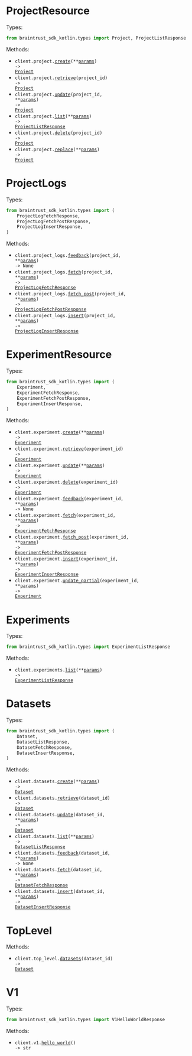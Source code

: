 # ProjectResource

Types:

```python
from braintrust_sdk_kotlin.types import Project, ProjectListResponse
```

Methods:

- <code title="post /v1/project">client.project.<a href="./src/braintrust_sdk_kotlin/resources/project/project.py">create</a>(\*\*<a href="src/braintrust_sdk_kotlin/types/project_create_params.py">params</a>) -> <a href="./src/braintrust_sdk_kotlin/types/project.py">Project</a></code>
- <code title="get /v1/project/{project_id}">client.project.<a href="./src/braintrust_sdk_kotlin/resources/project/project.py">retrieve</a>(project_id) -> <a href="./src/braintrust_sdk_kotlin/types/project.py">Project</a></code>
- <code title="patch /v1/project/{project_id}">client.project.<a href="./src/braintrust_sdk_kotlin/resources/project/project.py">update</a>(project_id, \*\*<a href="src/braintrust_sdk_kotlin/types/project_update_params.py">params</a>) -> <a href="./src/braintrust_sdk_kotlin/types/project.py">Project</a></code>
- <code title="get /v1/project">client.project.<a href="./src/braintrust_sdk_kotlin/resources/project/project.py">list</a>(\*\*<a href="src/braintrust_sdk_kotlin/types/project_list_params.py">params</a>) -> <a href="./src/braintrust_sdk_kotlin/types/project_list_response.py">ProjectListResponse</a></code>
- <code title="delete /v1/project/{project_id}">client.project.<a href="./src/braintrust_sdk_kotlin/resources/project/project.py">delete</a>(project_id) -> <a href="./src/braintrust_sdk_kotlin/types/project.py">Project</a></code>
- <code title="put /v1/project">client.project.<a href="./src/braintrust_sdk_kotlin/resources/project/project.py">replace</a>(\*\*<a href="src/braintrust_sdk_kotlin/types/project_replace_params.py">params</a>) -> <a href="./src/braintrust_sdk_kotlin/types/project.py">Project</a></code>

# ProjectLogs

Types:

```python
from braintrust_sdk_kotlin.types import (
    ProjectLogFetchResponse,
    ProjectLogFetchPostResponse,
    ProjectLogInsertResponse,
)
```

Methods:

- <code title="post /v1/project_logs/{project_id}/feedback">client.project_logs.<a href="./src/braintrust_sdk_kotlin/resources/project_logs.py">feedback</a>(project_id, \*\*<a href="src/braintrust_sdk_kotlin/types/project_log_feedback_params.py">params</a>) -> None</code>
- <code title="get /v1/project_logs/{project_id}/fetch">client.project_logs.<a href="./src/braintrust_sdk_kotlin/resources/project_logs.py">fetch</a>(project_id, \*\*<a href="src/braintrust_sdk_kotlin/types/project_log_fetch_params.py">params</a>) -> <a href="./src/braintrust_sdk_kotlin/types/project_log_fetch_response.py">ProjectLogFetchResponse</a></code>
- <code title="post /v1/project_logs/{project_id}/fetch">client.project_logs.<a href="./src/braintrust_sdk_kotlin/resources/project_logs.py">fetch_post</a>(project_id, \*\*<a href="src/braintrust_sdk_kotlin/types/project_log_fetch_post_params.py">params</a>) -> <a href="./src/braintrust_sdk_kotlin/types/project_log_fetch_post_response.py">ProjectLogFetchPostResponse</a></code>
- <code title="post /v1/project_logs/{project_id}/insert">client.project_logs.<a href="./src/braintrust_sdk_kotlin/resources/project_logs.py">insert</a>(project_id, \*\*<a href="src/braintrust_sdk_kotlin/types/project_log_insert_params.py">params</a>) -> <a href="./src/braintrust_sdk_kotlin/types/project_log_insert_response.py">ProjectLogInsertResponse</a></code>

# ExperimentResource

Types:

```python
from braintrust_sdk_kotlin.types import (
    Experiment,
    ExperimentFetchResponse,
    ExperimentFetchPostResponse,
    ExperimentInsertResponse,
)
```

Methods:

- <code title="post /v1/experiment">client.experiment.<a href="./src/braintrust_sdk_kotlin/resources/experiment.py">create</a>(\*\*<a href="src/braintrust_sdk_kotlin/types/experiment_create_params.py">params</a>) -> <a href="./src/braintrust_sdk_kotlin/types/experiment.py">Experiment</a></code>
- <code title="get /v1/experiment/{experiment_id}">client.experiment.<a href="./src/braintrust_sdk_kotlin/resources/experiment.py">retrieve</a>(experiment_id) -> <a href="./src/braintrust_sdk_kotlin/types/experiment.py">Experiment</a></code>
- <code title="put /v1/experiment">client.experiment.<a href="./src/braintrust_sdk_kotlin/resources/experiment.py">update</a>(\*\*<a href="src/braintrust_sdk_kotlin/types/experiment_update_params.py">params</a>) -> <a href="./src/braintrust_sdk_kotlin/types/experiment.py">Experiment</a></code>
- <code title="delete /v1/experiment/{experiment_id}">client.experiment.<a href="./src/braintrust_sdk_kotlin/resources/experiment.py">delete</a>(experiment_id) -> <a href="./src/braintrust_sdk_kotlin/types/experiment.py">Experiment</a></code>
- <code title="post /v1/experiment/{experiment_id}/feedback">client.experiment.<a href="./src/braintrust_sdk_kotlin/resources/experiment.py">feedback</a>(experiment_id, \*\*<a href="src/braintrust_sdk_kotlin/types/experiment_feedback_params.py">params</a>) -> None</code>
- <code title="get /v1/experiment/{experiment_id}/fetch">client.experiment.<a href="./src/braintrust_sdk_kotlin/resources/experiment.py">fetch</a>(experiment_id, \*\*<a href="src/braintrust_sdk_kotlin/types/experiment_fetch_params.py">params</a>) -> <a href="./src/braintrust_sdk_kotlin/types/experiment_fetch_response.py">ExperimentFetchResponse</a></code>
- <code title="post /v1/experiment/{experiment_id}/fetch">client.experiment.<a href="./src/braintrust_sdk_kotlin/resources/experiment.py">fetch_post</a>(experiment_id, \*\*<a href="src/braintrust_sdk_kotlin/types/experiment_fetch_post_params.py">params</a>) -> <a href="./src/braintrust_sdk_kotlin/types/experiment_fetch_post_response.py">ExperimentFetchPostResponse</a></code>
- <code title="post /v1/experiment/{experiment_id}/insert">client.experiment.<a href="./src/braintrust_sdk_kotlin/resources/experiment.py">insert</a>(experiment_id, \*\*<a href="src/braintrust_sdk_kotlin/types/experiment_insert_params.py">params</a>) -> <a href="./src/braintrust_sdk_kotlin/types/experiment_insert_response.py">ExperimentInsertResponse</a></code>
- <code title="patch /v1/experiment/{experiment_id}">client.experiment.<a href="./src/braintrust_sdk_kotlin/resources/experiment.py">update_partial</a>(experiment_id, \*\*<a href="src/braintrust_sdk_kotlin/types/experiment_update_partial_params.py">params</a>) -> <a href="./src/braintrust_sdk_kotlin/types/experiment.py">Experiment</a></code>

# Experiments

Types:

```python
from braintrust_sdk_kotlin.types import ExperimentListResponse
```

Methods:

- <code title="get /v1/experiment">client.experiments.<a href="./src/braintrust_sdk_kotlin/resources/experiments.py">list</a>(\*\*<a href="src/braintrust_sdk_kotlin/types/experiment_list_params.py">params</a>) -> <a href="./src/braintrust_sdk_kotlin/types/experiment_list_response.py">ExperimentListResponse</a></code>

# Datasets

Types:

```python
from braintrust_sdk_kotlin.types import (
    Dataset,
    DatasetListResponse,
    DatasetFetchResponse,
    DatasetInsertResponse,
)
```

Methods:

- <code title="put /v1/dataset">client.datasets.<a href="./src/braintrust_sdk_kotlin/resources/datasets.py">create</a>(\*\*<a href="src/braintrust_sdk_kotlin/types/dataset_create_params.py">params</a>) -> <a href="./src/braintrust_sdk_kotlin/types/dataset.py">Dataset</a></code>
- <code title="get /v1/dataset/{dataset_id}">client.datasets.<a href="./src/braintrust_sdk_kotlin/resources/datasets.py">retrieve</a>(dataset_id) -> <a href="./src/braintrust_sdk_kotlin/types/dataset.py">Dataset</a></code>
- <code title="patch /v1/dataset/{dataset_id}">client.datasets.<a href="./src/braintrust_sdk_kotlin/resources/datasets.py">update</a>(dataset_id, \*\*<a href="src/braintrust_sdk_kotlin/types/dataset_update_params.py">params</a>) -> <a href="./src/braintrust_sdk_kotlin/types/dataset.py">Dataset</a></code>
- <code title="get /v1/dataset">client.datasets.<a href="./src/braintrust_sdk_kotlin/resources/datasets.py">list</a>(\*\*<a href="src/braintrust_sdk_kotlin/types/dataset_list_params.py">params</a>) -> <a href="./src/braintrust_sdk_kotlin/types/dataset_list_response.py">DatasetListResponse</a></code>
- <code title="post /v1/dataset/{dataset_id}/feedback">client.datasets.<a href="./src/braintrust_sdk_kotlin/resources/datasets.py">feedback</a>(dataset_id, \*\*<a href="src/braintrust_sdk_kotlin/types/dataset_feedback_params.py">params</a>) -> None</code>
- <code title="get /v1/dataset/{dataset_id}/fetch">client.datasets.<a href="./src/braintrust_sdk_kotlin/resources/datasets.py">fetch</a>(dataset_id, \*\*<a href="src/braintrust_sdk_kotlin/types/dataset_fetch_params.py">params</a>) -> <a href="./src/braintrust_sdk_kotlin/types/dataset_fetch_response.py">DatasetFetchResponse</a></code>
- <code title="post /v1/dataset/{dataset_id}/insert">client.datasets.<a href="./src/braintrust_sdk_kotlin/resources/datasets.py">insert</a>(dataset_id, \*\*<a href="src/braintrust_sdk_kotlin/types/dataset_insert_params.py">params</a>) -> <a href="./src/braintrust_sdk_kotlin/types/dataset_insert_response.py">DatasetInsertResponse</a></code>

# TopLevel

Methods:

- <code title="delete /v1/dataset/{dataset_id}">client.top_level.<a href="./src/braintrust_sdk_kotlin/resources/top_level.py">datasets</a>(dataset_id) -> <a href="./src/braintrust_sdk_kotlin/types/dataset.py">Dataset</a></code>

# V1

Types:

```python
from braintrust_sdk_kotlin.types import V1HelloWorldResponse
```

Methods:

- <code title="get /v1">client.v1.<a href="./src/braintrust_sdk_kotlin/resources/v1.py">hello_world</a>() -> str</code>

